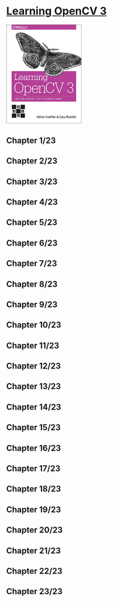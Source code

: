 # [Learning OpenCV 3](#)
<img alt="Learning OpenCV 3" src="../covers/9781491937990.jpg" width="200"/>

## Chapter 1/23
## Chapter 2/23
## Chapter 3/23
## Chapter 4/23
## Chapter 5/23
## Chapter 6/23
## Chapter 7/23
## Chapter 8/23
## Chapter 9/23
## Chapter 10/23
## Chapter 11/23
## Chapter 12/23
## Chapter 13/23
## Chapter 14/23
## Chapter 15/23
## Chapter 16/23
## Chapter 17/23
## Chapter 18/23
## Chapter 19/23
## Chapter 20/23
## Chapter 21/23
## Chapter 22/23
## Chapter 23/23
